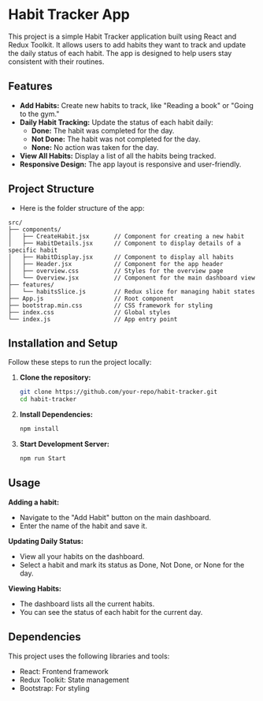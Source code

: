 
# Habit Tracker App

This project is a simple Habit Tracker application built using React and Redux Toolkit. It allows users to add habits they want to track and update the daily status of each habit. The app is designed to help users stay consistent with their routines.




## Features

- **Add Habits:** Create new habits to track, like "Reading a book" or "Going to the gym."
- **Daily Habit Tracking:** Update the status of each habit daily:
    - **Done:** The habit was completed for the day.
    - **Not Done:** The habit was not completed for the day.
    - **None:** No action was taken for the day.
- **View All Habits:** Display a list of all the habits being tracked.
- **Responsive Design:** The app layout is responsive and user-friendly.


## Project Structure

- Here is the folder structure of the app:

```
src/
├── components/
│   ├── CreateHabit.jsx       // Component for creating a new habit
│   ├── HabitDetails.jsx      // Component to display details of a specific habit
│   ├── HabitDisplay.jsx      // Component to display all habits
│   ├── Header.jsx            // Component for the app header
│   ├── overview.css          // Styles for the overview page
│   └── Overview.jsx          // Component for the main dashboard view
├── features/
│   └── habitsSlice.js        // Redux slice for managing habit states
├── App.js                    // Root component
├── bootstrap.min.css         // CSS framework for styling
├── index.css                 // Global styles
└── index.js                  // App entry point
```
## Installation and Setup

Follow these steps to run the project locally:

1. **Clone the repository:**

   ```bash
   git clone https://github.com/your-repo/habit-tracker.git
   cd habit-tracker
    ```
2. **Install Dependencies:**

   ```bash
   npm install
   ```

3. **Start Development Server:**

   ```bash
   npm run Start
   ```
## Usage

**Adding a habit:**  
- Navigate to the "Add Habit" button on the main dashboard. 
- Enter the name of the habit and save it.

**Updating Daily Status:**  
- View all your habits on the dashboard.  
- Select a habit and mark its status as Done, Not Done, or None for the day.

**Viewing Habits:**  
- The dashboard lists all the current habits.
- You can see the status of each habit for the current day.


## Dependencies

This project uses the following libraries and tools:

- React: Frontend framework
- Redux Toolkit: State management
- Bootstrap: For styling
